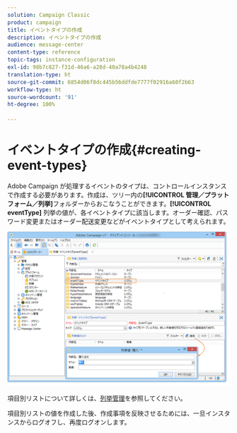 ```yaml
---
solution: Campaign Classic
product: campaign
title: イベントタイプの作成
description: イベントタイプの作成
audience: message-center
content-type: reference
topic-tags: instance-configuration
exl-id: 98b7c827-f31d-46a6-a28d-40a78a4b4248
translation-type: ht
source-git-commit: 6854d06f8dc445b56ddfde7777f02916a60f2b63
workflow-type: ht
source-wordcount: '91'
ht-degree: 100%

---
```


# イベントタイプの作成{#creating-event-types}

Adobe Campaign が処理するイベントのタイプは、コントロールインスタンスで作成する必要があります。作成は、ツリー内の&#x200B;**[!UICONTROL 管理／プラットフォーム／列挙]**&#x200B;フォルダーからおこなうことができます。**[!UICONTROL eventType]** 列挙の値が、各イベントタイプに該当します。オーダー確認、パスワード変更またはオーダー配送変更などがイベントタイプとして考えられます。

![](assets/messagecenter_eventtype_enum_001.png)

項目別リストについて詳しくは、[列挙管理](../../platform/using/managing-enumerations.md)を参照してください。

項目別リストの値を作成した後、作成事項を反映させるためには、一旦インスタンスからログオフし、再度ログオンします。
